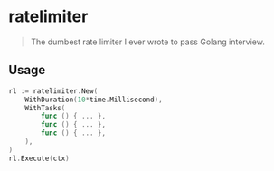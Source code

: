 # ratelimiter

> The dumbest rate limiter I ever wrote to pass Golang interview.

## Usage

```go
rl := ratelimiter.New(
    WithDuration(10*time.Millisecond),
    WithTasks(
        func () { ... },
        func () { ... },
        func () { ... },
    ),
)
rl.Execute(ctx)
```
